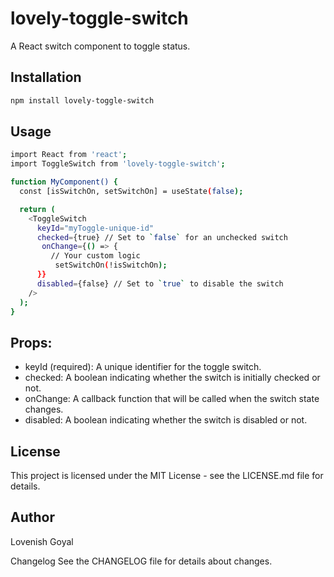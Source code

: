 # lovely-toggle-switch

A React switch component to toggle status.

## Installation

```bash
npm install lovely-toggle-switch
```
## Usage
```bash
import React from 'react';
import ToggleSwitch from 'lovely-toggle-switch';

function MyComponent() {
  const [isSwitchOn, setSwitchOn] = useState(false);

  return (
    <ToggleSwitch
      keyId="myToggle-unique-id"
      checked={true} // Set to `false` for an unchecked switch
       onChange={() => {
         // Your custom logic
          setSwitchOn(!isSwitchOn);
      }}
      disabled={false} // Set to `true` to disable the switch
    />
  );
}


```
## Props:
* keyId (required): A unique identifier for the toggle switch.
* checked: A boolean indicating whether the switch is initially checked or not.
* onChange: A callback function that will be called when the switch state changes.
* disabled: A boolean indicating whether the switch is disabled or not.

## License
This project is licensed under the MIT License - see the LICENSE.md file for details.

## Author
Lovenish Goyal

Changelog
See the CHANGELOG file for details about changes.
